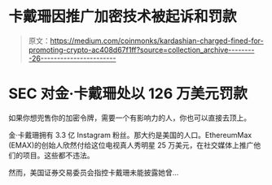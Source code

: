 # 卡戴珊因推广加密技术被起诉和罚款

> 原文：<https://medium.com/coinmonks/kardashian-charged-fined-for-promoting-crypto-ac408d67f1ff?source=collection_archive---------26----------------------->

# SEC 对金·卡戴珊处以 126 万美元罚款

如果你想兜售你的加密令牌，需要一个有影响力的人，你也可以直接去顶上。

金·卡戴珊拥有 3.3 亿 Instagram 粉丝。那大约是美国的人口。EthereumMax (EMAX)的创始人欣然付给这位电视真人秀明星 25 万美元，在社交媒体上推广他们的项目。这些都不违法。

然而，美国证券交易委员会指控卡戴珊未能披露她曾…
